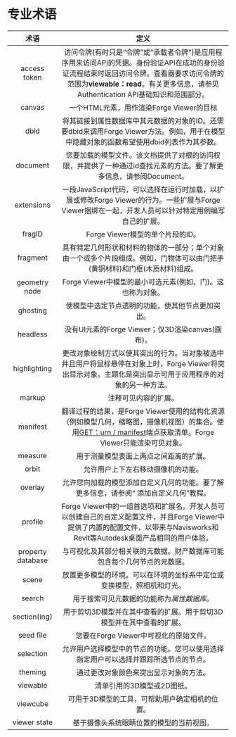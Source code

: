 # 专业术语

术语|定义
:-:|:-:|
access token|访问令牌(有时只是“令牌”或“承载者令牌”)是应用程序用来访问API的凭据。身份验证API在成功的身份验证流程结束时返回访问令牌。查看器要求访问令牌的范围为**viewable：read**。有关更多信息，请参见Authentication API基础知识和范围部分。
canvas|一个HTML元素，用作渲染Forge Viewer的目标
dbid|将其链接到属性数据库中其元数据的对象的ID。还需要dbid来调用Forge Viewer方法。例如，用于在模型中隐藏对象的函数希望使用dbid列表作为其参数。
document|您要加载的模型文件。该文档提供了对根的访问权限，并提供了一种通过id查找元素的方法。要了解更多信息，请参阅Document。
extensions|一段JavaScript代码，可以选择在运行时加载，以扩展或修改Forge Viewer的行为。一些扩展与Forge Viewer捆绑在一起，开发人员可以针对特定用例编写自己的扩展。
fragID|Forge Viewer模型的单个片段的ID。
fragment|具有特定几何形状和材料的物体的一部分；单个对象由一个或多个片段组成。例如，门物体可以由门把手(黄铜材料)和门框(木质材料)组成。
geometry node|Forge Viewer中模型的最小可选元素(例如，门)。这也称为对象。
ghosting|使模型中选定节点透明的功能，使其他节点更加突出。
headless|没有UI元素的Forge Viewer；仅3D渲染canvas(画布)。
highlighting|更改对象绘制方式以使其突出的行为。当对象被选中并且用户将鼠标悬停在对象上时，Forge Viewer将突出显示对象。主题化是突出显示可用于应用程序的对象的另一种方法。
markup|注释可见内容的扩展。
manifest|翻译过程的结果，是Forge Viewer使用的结构化资源（例如模型几何，缩略图，摄像机视图）的集合。使用[GET：urn / manifest](https://forge.autodesk.com/en/docs/model-derivative/v2/reference/http/urn-manifest-GET/)端点获取清单。Forge Viewer只能渲染可见对象。
measure|用于测量模型表面上两点之间距离的扩展。
orbit|允许用户上下左右移动摄像机的功能。
overlay|允许您向加载的模型添加自定义几何的功能。要了解更多信息，请参阅“ 添加自定义几何”教程。
profile|Forge Viewer中的一组首选项和扩展名。开发人员可以创建自己的自定义配置文件，并且Forge Viewer中提供了内置的配置文件，以带来与Navisworks和Revit等Autodesk桌面产品相同的用户体验。
property database|与可视化及其部分相关联的元数据。财产数据库可能包含每个几何节点的元数据。
scene|放置更多模型的环境。可以在环境的坐标系中定位或变换模型，照相机和灯光。
search|用于搜索可见元数据的功能称为*属性数据库*。
section(ing)|用于剪切3D模型并在其中查看的扩展。用于剪切3D模型并在其中查看的扩展。
seed file|您要在Forge Viewer中可视化的原始文件。
selection|允许用户选择模型中的节点的功能。您可以使用选择指定用户可以选择并跟踪所选节点的节点。
theming|通过更改对象颜色来突出显示对象的方法。
viewable|清单引用的3D模型或2D图纸。
viewcube|可用于3D模型的工具，可帮助用户确定相机的位置。
viewer state|基于摄像头系统眼睛位置的模型的当前视图。
